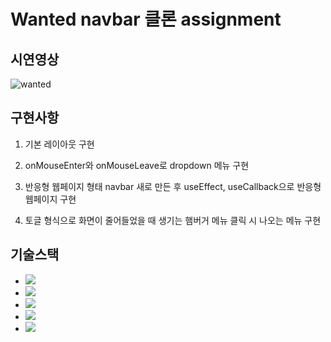 # Wanted navbar 클론 assignment

## 시연영상
![wanted ](https://user-images.githubusercontent.com/76997663/126580455-3e53bbbb-e7a2-419d-9a41-36d4f9949666.gif)


## 구현사항
1. 기본 레이아웃 구현

2. onMouseEnter와 onMouseLeave로 dropdown 메뉴 구현

3. 반응형 웹페이지 형태 navbar 새로 만든 후 useEffect, useCallback으로 반응형 웹페이지 구현 

4. 토글 형식으로 화면이 줄어들었을 때 생기는 햄버거 메뉴 클릭 시 나오는 메뉴 구현

## 기술스택

- <img src="https://img.shields.io/badge/html-E34F26?style=for-the-badge&logo=html5&logoColor=white">
- <img src="https://img.shields.io/badge/css-1572B6?style=for-the-badge&logo=css3&logoColor=white">
- <img src="https://img.shields.io/badge/javascript-F7DF1E?style=for-the-badge&logo=javascript&logoColor=black">
- <img src="https://img.shields.io/badge/react-61DAFB?style=for-the-badge&logo=react&logoColor=black">
- <img src="https://img.shields.io/badge/Sass-cc6699?style=for-the-badge&logo=sass&logoColor=white">
